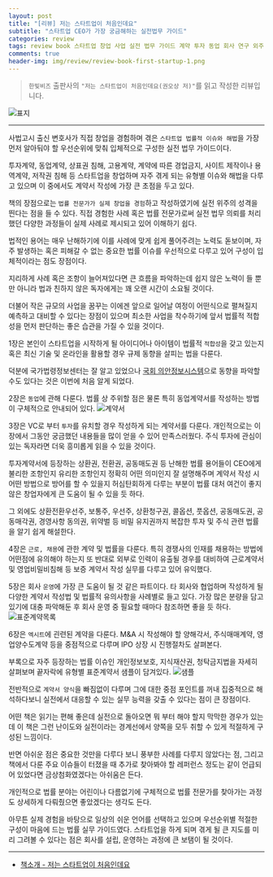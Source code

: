 ```yaml
---  
layout: post  
title: "[리뷰] 저는 스타트업이 처음인데요"  
subtitle: "스타트업 CEO가 가장 궁금해하는 실전법무 가이드"  
categories: review 
tags: review book 스타트업 창업 사업 실전 법무 가이드 계약 투자 동업 회사 연구 외주 IPO        
comments: true  
header-img: img/review/review-book-first-startup-1.png
---  
```

  
> `한빛비즈` 출판사의 `"저는 스타트업이 처음인데요(권오상 저)"`를 읽고 작성한 리뷰입니다.  

![표지](https://theorydb.github.io/assets/img/review/review-book-first-startup-1.png)  

---

사법고시 출신 변호사가 직접 창업을 경험하며 겪은 `스타트업 법률적 이슈와 해법`을 가장 먼저 알아둬야 할 우선순위에 맞춰 입체적으로 구성한 실전 법무 가이드이다.

투자계약, 동업계약, 상표권 침해, 고용계약, 계약에 따른 경업금지, 사이트 제작이나 용역계약, 저작권 침해 등 스타트업을 창업하며 자주 겪게 되는 유형별 이슈와 해법을 다루고 있으며 이 중에서도 계약서 작성에 가장 큰 초점을 두고 있다.

책의 장점으로는 `법률 전문가가 실제 창업을 경험`하고 작성하였기에 실전 위주의 성격을 띈다는 점을 들 수 있다. 직접 경험한 사례 혹은 법률 전문가로써 실전 법무 의뢰를 처리했던 다양한 과정들이 실제 사례로 제시되고 있어 이해하기 쉽다.

법적인 용어는 매우 난해하기에 이를 사례에 맞게 쉽게 풀어주려는 노력도 돋보이며, 자주 발생하는 혹은 피해갈 수 없는 중요한 법률 이슈를 우선적으로 다루고 있어 구성이 입체적이라는 점도 장점이다. 

지리하게 사례 혹은 조항이 늘어져있다면 큰 흐름을 파악하는데 쉽지 않은 노력이 들 뿐만 아니라 법과 친하지 않은 독자에게는 꽤 오랜 시간이 소요될 것이다.

더불어 작은 규모의 사업을 꿈꾸는 이에겐 앞으로 일어날 여정이 어떤식으로 펼쳐질지 예측하고 대비할 수 있다는 장점이 있으며 최소한 사업을 착수하기에 앞서 법률적 적합성을 먼저 판단하는 좋은 습관을 가질 수 있을 것이다.

1장은 본인이 스타트업을 시작하게 될 아이디어나 아이템이 법률적 `적합성`을 갖고 있는지 혹은 최신 기술 및 온라인을 활용할 경우 규제 동향을 살피는 법을 다룬다. 

덕분에 국가법령정보센터는 잘 알고 있었으나 [국회 의안정보시스템](https://likms.assembly.go.kr/bill/main.do)으로 동향을 파악할 수도 있다는 것은 이번에 처음 알게 되었다. 

2장은 `동업`에 관해 다룬다. 법률 상 주위할 점은 물론 특히 동업계약서를 작성하는 방법이 구체적으로 안내되어 있다.
![계약서](https://theorydb.github.io/assets/img/review/review-book-first-startup-2.png)  

3장은 VC로 부터 `투자`를 유치할 경우 작성하게 되는 계약서를 다룬다. 개인적으로는 이 장에서 그동안 궁금했던 내용들을 많이 얻을 수 있어 만족스러웠다. 주식 투자에 관심이 있는 독자라면 더욱 흥미롭게 읽을 수 있을 것이다.

투자계약서에 등장하는 상환권, 전환권, 공동매도권 등 난해한 법률 용어들이 CEO에게 불리한 조항인지 유리한 조항인지 정확히 어떤 의미인지 잘 설명해주며 계약서 작성 시 어떤 방법으로 방어를 할 수 있을지 허심탄회하게 다루는 부분이 법률 대처 여건이 좋지 않은 창업자에게 큰 도움이 될 수 있을 듯 하다.

그 외에도 상환전환우선주, 보통주, 우선주, 상환청구권, 콜옵션, 풋옵션, 공동매도권, 공동매각권, 경영사항 동의권, 위약벌 등 비밀 유지권까지 복잡한 투자 및 주식 관련 법률을 알기 쉽게 해설한다.

4장은 `근로, 채용`에 관한 계약 및 법률을 다룬다. 특히 경쟁사의 인재를 채용하는 방법에 어떤점에 유의해야 하는지 또 반대로 외부로 인력이 유출될 경우를 대비하여 근로계약서 및 영업비밀비침해 등 보증 계약서 작성 실무를 다루고 있어 유익했다.

5장은 회사 `운영`에 가장 큰 도움이 될 것 같은 파트이다. 타 회사와 협업하며 작성하게 될 다양한 계약서 작성법 및 법률적 유의사항을 사례별로 들고 있다. 가장 많은 분량을 담고 있기에 대충 파악해둔 후 회사 운영 중 필요할 때마다 참조하면 좋을 듯 하다.
![표준계약목록](https://theorydb.github.io/assets/img/review/review-book-first-startup-3.png)  

6장은 `엑시트`에 괸련된 계약을 다룬다. M&A 시 작성해야 할 양해각서, 주식매매계약, 영업양수도계약 등을 중점적으로 다루며 IPO 상장 시 진행절차도 살펴본다.

부록으로 자주 등장하는 법률 이슈인 개인정보보호, 지식재산권, 청탁금지법을 자세히 살펴보며 끝자락에 유형별 표준계약서 샘플이 담겨있다.
![샘플](https://theorydb.github.io/assets/img/review/review-book-first-startup-4.png)  

전반적으로 `계약서 양식`을 빠짐없이 다루며 그에 대한 중점 포인트를 꺼내 집중적으로 해석하다보니 실전에서 대응할 수 있는 실무 능력을 갖출 수 있다는 점이 큰 장점이다. 

어떤 책은 읽기는 편해 좋은데 실전으로 돌아오면 뭐 부터 해야 할지 막막한 경우가 있는데 이 책은 그런 난이도와 실전이라는 경계선에서 양쪽을 모두 취할 수 있게 적절하게 구성된 느낌이다.

반면 아쉬운 점은 중요한 것만을 다루다 보니 풍부한 사례를 다루지 않았다는 점, 그리고 책에서 다룬 주요 이슈들이 터졌을 때 추가로 찾아봐야 할 레퍼런스 정도는 같이 언급되어 있었다면 금상첨화였겠다는 아쉬움은 든다. 

개인적으로 법률 분야는 어린이나 다름없기에 구체적으로 법률 전문가를 찾아가는 과정도 상세하게 다뤄줬으면 좋았겠다는 생각도 든다.

아무튼 실제 경험을 바탕으로 일상의 쉬운 언어를 선택하고 있으며 우선순위별 적절한 구성이 마음에 드는 법률 실무 가이드였다. 스타트업을 하게 되며 겪게 될 큰 지도를 미리 그려볼 수 있다는 점은 회사를 설립, 운영하는 과정에 큰 보탬이 될 것이다.

---

* [책소개 - 저는 스타트업이 처음인데요](http://www.yes24.com/Product/Goods/58917309)


